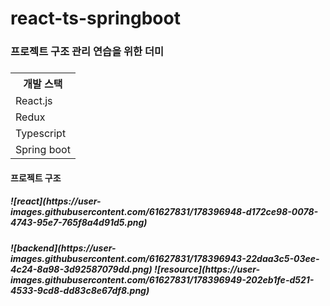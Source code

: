 # react-ts-springboot

<h3>프로젝트 구조 관리 연습을 위한 더미 <h3/>
<table>
  <th>개발 스택</th>
  <tr>
    <td>React.js</td>
  </tr>
  <tr>
    <td>Redux</td>
  </tr>
  <tr>
    <td>Typescript</td>
  </tr>
  <tr>
    <td>Spring boot</td>
  </tr>
  
</table>

<h4>프로젝트 구조</h4>
<h5>
![react](https://user-images.githubusercontent.com/61627831/178396948-d172ce98-0078-4743-95e7-765f8a4d91d5.png)
</h5>
<h5>
![backend](https://user-images.githubusercontent.com/61627831/178396943-22daa3c5-03ee-4c24-8a98-3d92587079dd.png)
![resource](https://user-images.githubusercontent.com/61627831/178396949-202eb1fe-d521-4533-9cd8-dd83c8e67df8.png)
</h5>
